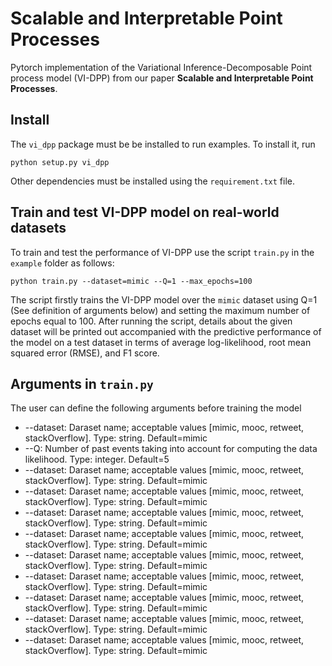 # Scalable and Interpretable Point Processes

Pytorch implementation of the Variational Inference-Decomposable Point process model (VI-DPP) from our paper **Scalable and Interpretable Point Processes**.

## Install

The `vi_dpp` package must be be installed to run examples. To install it, run 

    python setup.py vi_dpp

Other dependencies must be installed using the `requirement.txt` file.

## Train and test VI-DPP model on real-world datasets

To train and test the performance of VI-DPP use the script `train.py` in the `example` folder as follows:

    python train.py --dataset=mimic --Q=1 --max_epochs=100

The script firstly trains the VI-DPP model over the `mimic` dataset using Q=1 (See definition of arguments below) and  setting the maximum number of epochs equal to 100.
After running the script, details about the given dataset will be printed out accompanied with the predictive performance of the model on a test dataset in terms of average log-likelihood, root mean squared error (RMSE), and F1 score.

## Arguments in `train.py`
The user can define the following arguments before training the model
* --dataset: Daraset name; acceptable values [mimic, mooc, retweet, stackOverflow]. Type: string. Default=mimic
* --Q: Number of past events taking into account for computing the data likelihood. Type: integer. Default=5
* --dataset: Daraset name; acceptable values [mimic, mooc, retweet, stackOverflow]. Type: string. Default=mimic
* --dataset: Daraset name; acceptable values [mimic, mooc, retweet, stackOverflow]. Type: string. Default=mimic
* --dataset: Daraset name; acceptable values [mimic, mooc, retweet, stackOverflow]. Type: string. Default=mimic
* --dataset: Daraset name; acceptable values [mimic, mooc, retweet, stackOverflow]. Type: string. Default=mimic
* --dataset: Daraset name; acceptable values [mimic, mooc, retweet, stackOverflow]. Type: string. Default=mimic
* --dataset: Daraset name; acceptable values [mimic, mooc, retweet, stackOverflow]. Type: string. Default=mimic
* --dataset: Daraset name; acceptable values [mimic, mooc, retweet, stackOverflow]. Type: string. Default=mimic
* --dataset: Daraset name; acceptable values [mimic, mooc, retweet, stackOverflow]. Type: string. Default=mimic
* --dataset: Daraset name; acceptable values [mimic, mooc, retweet, stackOverflow]. Type: string. Default=mimic

